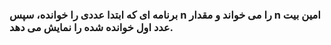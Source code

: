 ### برنامه ای که ابتدا عددی را خوانده، سپس n را می خواند و مقدار n امین بیت عدد اول خوانده شده را نمایش می دهد.